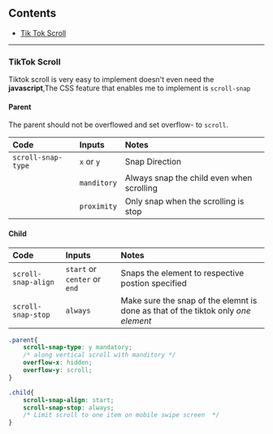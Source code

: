 ## Contents
* [Tik Tok Scroll](#tiktok-scroll)

---

### TikTok Scroll
Tiktok scroll is very easy to implement doesn't even need the **javascript**,The CSS feature that enables me to implement is `scroll-snap`

#### Parent
The parent should not be overflowed and set overflow-<direction> to `scroll`.

|Code|Inputs|Notes|
|:-|:-|:-|
|`scroll-snap-type`|`x` or `y`|Snap Direction|
||`manditory`|Always snap the child even when scrolling|
||`proximity`|Only snap when the scrolling is stop|


#### Child
|Code|Inputs|Notes|
|:-|:-|:-|
|`scroll-snap-align`|`start` or `center` or `end`|Snaps the element to respective postion specified|
|`scroll-snap-stop`|`always`|Make sure the snap of the elemnt is done as that of the tiktok only _one element_|

```css
.parent{
    scroll-snap-type: y mandatory;
    /* along vertical scroll with manditory */
    overflow-x: hidden;
    overflow-y: scroll;
}

.child{
    scroll-snap-align: start;
    scroll-snap-stop: always;
    /* Limit scroll to one item on mobile swipe screen  */
}
```